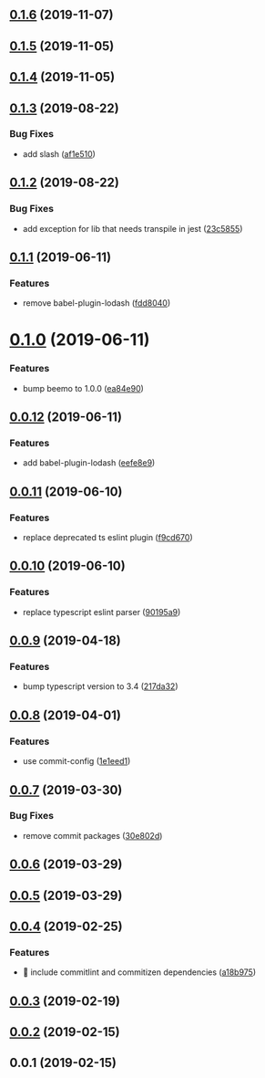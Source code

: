 <a name="0.1.6"></a>
## [0.1.6](https://github.com/apache-superset/build-config/compare/v0.1.5...v0.1.6) (2019-11-07)



<a name="0.1.5"></a>
## [0.1.5](https://github.com/apache-superset/build-config/compare/v0.1.4...v0.1.5) (2019-11-05)



<a name="0.1.4"></a>
## [0.1.4](https://github.com/apache-superset/build-config/compare/v0.1.3...v0.1.4) (2019-11-05)



<a name="0.1.3"></a>
## [0.1.3](https://github.com/apache-superset/build-config/compare/v0.1.2...v0.1.3) (2019-08-22)


### Bug Fixes

* add slash ([af1e510](https://github.com/apache-superset/build-config/commit/af1e510))



<a name="0.1.2"></a>
## [0.1.2](https://github.com/apache-superset/build-config/compare/v0.1.1...v0.1.2) (2019-08-22)


### Bug Fixes

* add exception for lib that needs transpile in jest ([23c5855](https://github.com/apache-superset/build-config/commit/23c5855))



<a name="0.1.1"></a>
## [0.1.1](https://github.com/apache-superset/build-config/compare/v0.1.0...v0.1.1) (2019-06-11)


### Features

* remove babel-plugin-lodash ([fdd8040](https://github.com/apache-superset/build-config/commit/fdd8040))



<a name="0.1.0"></a>
# [0.1.0](https://github.com/apache-superset/build-config/compare/v0.0.12...v0.1.0) (2019-06-11)


### Features

* bump beemo to 1.0.0 ([ea84e90](https://github.com/apache-superset/build-config/commit/ea84e90))



<a name="0.0.12"></a>
## [0.0.12](https://github.com/apache-superset/build-config/compare/v0.0.11...v0.0.12) (2019-06-11)


### Features

* add babel-plugin-lodash ([eefe8e9](https://github.com/apache-superset/build-config/commit/eefe8e9))



<a name="0.0.11"></a>
## [0.0.11](https://github.com/apache-superset/build-config/compare/v0.0.10...v0.0.11) (2019-06-10)


### Features

* replace deprecated ts eslint plugin ([f9cd670](https://github.com/apache-superset/build-config/commit/f9cd670))



<a name="0.0.10"></a>
## [0.0.10](https://github.com/apache-superset/build-config/compare/v0.0.9...v0.0.10) (2019-06-10)


### Features

* replace typescript eslint parser ([90195a9](https://github.com/apache-superset/build-config/commit/90195a9))



<a name="0.0.9"></a>
## [0.0.9](https://github.com/apache-superset/build-config/compare/v0.0.8...v0.0.9) (2019-04-18)


### Features

* bump typescript version to 3.4 ([217da32](https://github.com/apache-superset/build-config/commit/217da32))



<a name="0.0.8"></a>
## [0.0.8](https://github.com/apache-superset/build-config/compare/v0.0.7...v0.0.8) (2019-04-01)


### Features

* use commit-config ([1e1eed1](https://github.com/apache-superset/build-config/commit/1e1eed1))



<a name="0.0.7"></a>
## [0.0.7](https://github.com/apache-superset/build-config/compare/v0.0.6...v0.0.7) (2019-03-30)


### Bug Fixes

* remove commit packages ([30e802d](https://github.com/apache-superset/build-config/commit/30e802d))



<a name="0.0.6"></a>
## [0.0.6](https://github.com/apache-superset/build-config/compare/v0.0.5...v0.0.6) (2019-03-29)



<a name="0.0.5"></a>
## [0.0.5](https://github.com/apache-superset/build-config/compare/v0.0.4...v0.0.5) (2019-03-29)



<a name="0.0.4"></a>
## [0.0.4](https://github.com/apache-superset/build-config/compare/v0.0.3...v0.0.4) (2019-02-25)


### Features

* 🎸 include commitlint and commitizen dependencies ([a18b975](https://github.com/apache-superset/build-config/commit/a18b975))



<a name="0.0.3"></a>
## [0.0.3](https://github.com/apache-superset/build-config/compare/v0.0.2...v0.0.3) (2019-02-19)



<a name="0.0.2"></a>
## [0.0.2](https://github.com/apache-superset/build-config/compare/v0.0.1...v0.0.2) (2019-02-15)



<a name="0.0.1"></a>
## 0.0.1 (2019-02-15)



